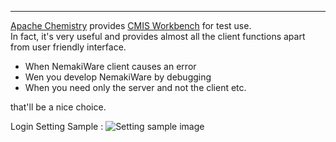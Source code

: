 ---

[Apache Chemistry](http://chemistry.apache.org/) provides [CMIS Workbench](http://chemistry.apache.org/java/download.html) for test use.  
In fact, it's very useful and provides almost all the client functions apart from user friendly interface.  

* When NemakiWare client causes an error
* Wen you develop NemakiWare by debugging
* When you need only the server and not the client
etc.

that'll be a nice choice.

Login Setting Sample : 
![Setting sample image](https://raw.githubusercontent.com/wiki/aegif/NemakiWare/Images/WorkbenchSample.png)